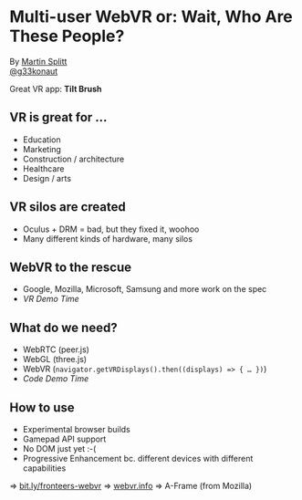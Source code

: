 # Multi-user WebVR or: Wait, Who Are These People?

By [Martin Splitt](http://geekonaut.de/)  
[@g33konaut](https://twitter.com/g33konaut)

Great VR app: **Tilt Brush**

## VR is great for …

- Education
- Marketing
- Construction / architecture
- Healthcare
- Design / arts

## VR silos are created

- Oculus + DRM = bad, but they fixed it, woohoo
- Many different kinds of hardware, many silos

## WebVR to the rescue

- Google, Mozilla, Microsoft, Samsung and more work on the spec
- *VR Demo Time*

## What do we need?

- WebRTC (peer.js)
- WebGL (three.js)
- WebVR (`navigator.getVRDisplays().then((displays) => { … })`)
- *Code Demo Time*

## How to use

- Experimental browser builds
- Gamepad API support
- No DOM just yet :-(
- Progressive Enhancement bc. different devices with different capabilities

=> [bit.ly/fronteers-webvr](http://bit.ly/fronteers-webvr)
=> [webvr.info](http://webvr.info/)
=> A-Frame (from Mozilla)
